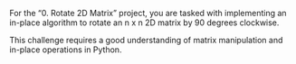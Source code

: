 For the “0. Rotate 2D Matrix” project, you are tasked with implementing an in-place algorithm to rotate an n x n 2D matrix by 90 degrees clockwise.

This challenge requires a good understanding of matrix manipulation and in-place operations in Python. 
